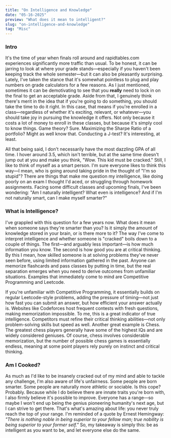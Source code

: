 ```yaml
---
title: "On Intelligence and Knowledge"
date: "05-16-2025"
preview: "What does it mean to intelligent?"
slug: "on-intelligence-and-knowledge"
tag: "Misc"
---
```

### Intro

It's the time of year when finals roll around and rapidtables.com experiences significantly more traffic than usual. To be honest, it can be jarring to look at where your grade stands—especially if you haven't been keeping track the whole semester—but it can also be pleasantly surprising. Lately, I've taken the stance that it's somewhat pointless to plug and play numbers on grade calculators for a few reasons. As I just mentioned, sometimes it can be demotivating to see that you **really** need to lock in on the final to get an acceptable grade. Aside from that, I genuinely think there's merit in the idea that if you're going to do something, you should take the time to do it right. In this case, that means if you're enrolled in a class—regardless of whether it's exciting, relevant, or whatever—you should take joy in pursuing the knowledge it offers. Not only because it costs a lot of money to enroll in these classes, but because it's simply cool to know things. Game theory? Sure. Maximizing the Sharpe Ratio of a portfolio? Might as well know that. Conducting a J-test? It's interesting, at least.

All that being said, I don't necessarily have the most dazzling GPA of all time. I hover around 3.5, which isn't terrible, but at the same time doesn't jump out at you and make you think, "Wow. This kid must be cracked." Still, I like to think of myself as a smart person. I'm sure everyone likes to think this way—I mean, who is going around taking pride in the thought of "I'm so stupid"? There are things that make me question my intelligence, like doing poorly on an exam I thought I'd aced, or struggling through homework assignments. Facing some difficult classes and upcoming finals, I've been wondering: "Am I naturally intelligent? What even is intelligence? And if I'm not naturally smart, can I make myself smarter?"

### What is Intelligence?

I've grappled with this question for a few years now. What does it mean when someone says they're smarter than you? Is it simply the amount of knowledge stored in your brain, or is there more to it? The way I've come to interpret intelligence and whether someone is "cracked" boils down to a couple of things. The first—and arguably less important—is how much information you know. The second is how good you are at critical thinking. By this I mean, how skilled someone is at solving problems they've never seen before, using limited information gathered in the past. Anyone can memorize flashcards and pass classes by putting in time, but the real separation emerges when you need to derive outcomes from unfamiliar situations. Examples that immediately come to mind are Competitive Programming and Leetcode.

If you're unfamiliar with Competitive Programming, it essentially builds on regular Leetcode-style problems, adding the pressure of timing—not just how fast you can submit an answer, but how efficient your answer actually is. Websites like Codeforces host frequent contests with fresh questions, making memorization impossible. To me, this is a great indicator of true intelligence. Competitors must refine their critical thinking abilities—not only problem-solving skills but speed as well. Another great example is Chess. The greatest chess players generally have some of the highest IQs and are widely considered geniuses. Of course, chess involves considerable memorization, but the number of possible chess games is essentially endless, meaning at some point players rely purely on instinct and critical thinking.

### Am I Cooked?

As much as I'd like to be insanely cracked out of my mind and able to tackle any challenge, I'm also aware of life's unfairness. Some people are born smarter. Some people are naturally more athletic or sociable. Is this cope? Probably. Because while I do believe there are innate traits you're born with, I also firmly believe it's possible to improve. Everyone has a range—so maybe I won't end up being the genius pioneering humanity's next age, but I can strive to get there. That's what's amazing about life: you never truly reach the top of your range. I'm reminded of a quote by Ernest Hemingway: _"There is nothing noble in being superior to your fellow man; true nobility is being superior to your former self."_ So, my takeaway is simply this: be as intelligent as you want to be, and let everyone else do the same.
